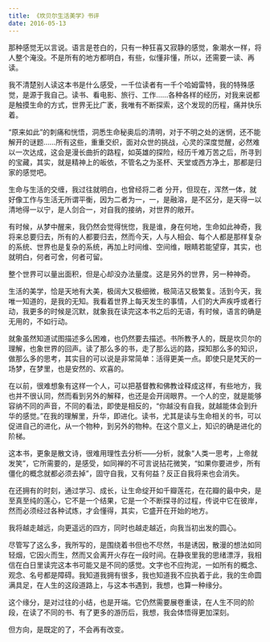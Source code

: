 ```yaml
---
title: 《坎贝尔生活美学》书评
date: 2016-05-13
---
```


那种感觉无以言说。语言是苍白的，只有一种狂喜又寂静的感觉，象潮水一样，将人整个淹没。不是所有的地方都明白，有些，似懂非懂，所以，还需要一读、再读。

 

我不清楚别人读这本书是什么感受，一千位读者有一千个哈姆雷特，我的特殊感觉，是源于我自己。读书、看电影、旅行、工作……各种各样的经历，对我来说都是触摸生命的方式，世界无比广袤，我唯有不断探索，这个发现的历程，痛并快乐着。

 

“原来如此”的刺痛和恍悟，洞悉生命秘奥后的清明，对于不明之处的迷惘，还不能解开的谜题……所有这些，重重交织，面对众世的挑战，心灵的深度觉醒，必然难以一次达成，这会是漫长曲折的路程，如英雄的探险，经历千难万苦之后，所寻到的宝藏，其实，就是精神上的皈依，不管名之为圣杯、天堂或西方净土，那都是归家的感觉吧。

 

生命与生活的交缠，我过往就明白，也曾经将二者 分开，但现在，浑然一体，就好像工作与生活无所谓平衡，因为二者为一，一，是融溶，是不区分，是天得一以清地得一以宁，是人剑合一，对自我的接纳，对世界的敞开。

 

有时候，从梦中醒来，我仍然会觉得恍惚，我是谁，身在何地，生命如此神奇，我将来总要归去，所有的人都要归去，然而今天，人与人相会、每个人都是那样复杂的系统、世界也是复杂的系统，再加上时间维、空间维，眼睛若能望穿，其实，也就明白，何者可舍，何者可留。

 

整个世界可以量出面积，但是心却没办法量度。这是另外的世界，另一种神奇。

 

生活的美学，恰是天地有大美，极阔大又极细微，极简洁又极繁复。活到今天，我唯一知道的，是我的无知。我看着世界上每天发生的事情，人们的大声疾呼或者行动，我更多的时候是沉默，就象我在读完这本书之后的无语，有时候，语言的确是无用的，不如行动。

 

就象虽然知道试图描述多么困难，也仍然要去描述。书所教予人的，既是坎贝尔的理解，也象世界的回声。读了那么多的书，走了那么远的路，探知那么多的知识，做那么多的思考，其实目的可以说是非常简单：活得更美一点。即使只是梵天的一场梦，在梦里，也是安然的、欢喜的。

 

在以前，很难想象有这样一个人，可以把基督教和佛教诠释成这样，有些地方，我也并不很认同，然而看到另外的解释，也还是会开阔眼界。一个人的空，就是能够容纳不同的声音，不同的看法，即使是相反的，“你越没有自我，就越能体会到升华的感觉。”在我的理解里，升华，即进化。读书，尤其是读与生命相关的书，可以促进自己的进化，从一个物种，到另外的物种。在这个意义上，知识的确是进化的阶梯。

 

这本书，更象是散文诗，很难用理性去分析——分析，就象“人类一思考，上帝就发笑”，它所需要的，是感受，如同禅的不可言说拈花微笑，“如果你要进步，所有僵化的概念就都必须去掉”，固守自我，又有何益？反正自我将来也会消失。

 

在还拥有的时刻，通过学习、成长，让生命绽开如千瓣莲花，在花瓣的最中央，是至真至纯的莲心，它不是一个结果，它是一个不断探寻的过程，传说中它在彼岸，然而必须经过各种试炼，才会懂得，其实，它盛开在开始的地方。

 

我将越走越远，向更遥远的四方，同时也越走越近，向我当初出发的圆心。

 

尽管写了这么多，我所写的，是围绕着书但也不尽然，书是诱因，散漫的想法如同轻烟，它因火而生，然而又会离开火存在一段时间。在静夜里我的思绪漂浮，我相信在白日里读完这本书可能又是不同的感觉。文字也不应拘泥，一如所有的概念、观念、名号都是障碍。我知道我拥有很多，我也知道我不应执着于此，我的生命圆满具足，在人生的这段道路上，与这本书遇到，我想，也算一种缘分。

 

这个缘分，是对过往的小结，也是开端。它仍然需要展卷重读，在人生不同的阶段，在读了不同的书、有了更多的游历后，我想，我会体悟得更加深刻。

 

但方向，是既定的了，不会再有改变。
